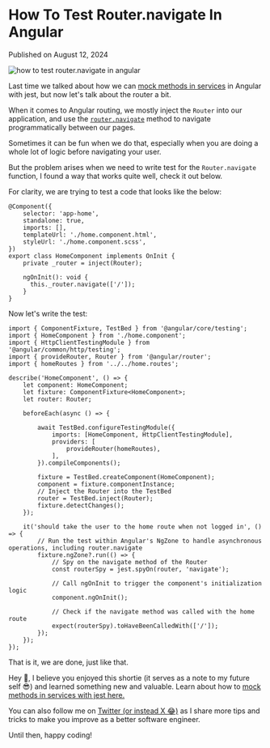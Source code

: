 # How To Test Router.navigate In Angular

Published on August 12, 2024

![how to test router.navigate in angular](https://cdn.sanity.io/images/ok7qsbpm/production/dd03f454bc66d2079817835d41b1056cfe96d96e-1692x1024.jpg?q=75&fit=clip&auto=format&fm=webp)

Last time we talked about how we can [mock methods in services](https://konadu.devhow-to-mock-services-in-angular-using-jest) in Angular with jest, but now let's talk about the router a bit.

When it comes to Angular routing, we mostly inject the `Router` into our application, and use the [`router.navigate`](https://angular.dev/api/router/Router#navigate) method to navigate programmatically between our pages.

Sometimes it can be fun when we do that, especially when you are doing a whole lot of logic before navigating your user.

But the problem arises when we need to write test for the `Router.navigate` function, I found a way that works quite well, check it out below.

For clarity, we are trying to test a code that looks like the below:

```undefined
@Component({
	selector: 'app-home',
	standalone: true,
	imports: [],
	templateUrl: './home.component.html',
	styleUrl: './home.component.scss',
})
export class HomeComponent implements OnInit {
	private _router = inject(Router);

	ngOnInit(): void {
      this._router.navigate(['/']);
	}
}
```

Now let's write the test:

```undefined
import { ComponentFixture, TestBed } from '@angular/core/testing';
import { HomeComponent } from './home.component';
import { HttpClientTestingModule } from '@angular/common/http/testing';
import { provideRouter, Router } from '@angular/router';
import { homeRoutes } from '../../home.routes';

describe('HomeComponent', () => {
	let component: HomeComponent;
	let fixture: ComponentFixture<HomeComponent>;
	let router: Router;

	beforeEach(async () => {

		await TestBed.configureTestingModule({
			imports: [HomeComponent, HttpClientTestingModule],
			providers: [
				provideRouter(homeRoutes),
			],
		}).compileComponents();

		fixture = TestBed.createComponent(HomeComponent);
		component = fixture.componentInstance;
        // Inject the Router into the TestBed
		router = TestBed.inject(Router);
		fixture.detectChanges();
	});

	it('should take the user to the home route when not logged in', () => {
		// Run the test within Angular's NgZone to handle asynchronous operations, including router.navigate
		fixture.ngZone?.run(() => {
			// Spy on the navigate method of the Router
			const routerSpy = jest.spyOn(router, 'navigate');

			// Call ngOnInit to trigger the component's initialization logic
			component.ngOnInit();

			// Check if the navigate method was called with the home route
			expect(routerSpy).toHaveBeenCalledWith(['/']);
		});
	});
});

```

That is it, we are done, just like that.

Hey 👋, I believe you enjoyed this shortie (it serves as a note to my future self 😎) and learned something new and valuable. Learn about how to [mock methods in services with jest here.](https://konadu.devhow-to-mock-services-in-angular-using-jest)

You can also follow me on [Twitter (or instead X 😂)](https://twitter.com/akuoko_konadu) as I share more tips and tricks to make you improve as a better software engineer.

Until then, happy coding!